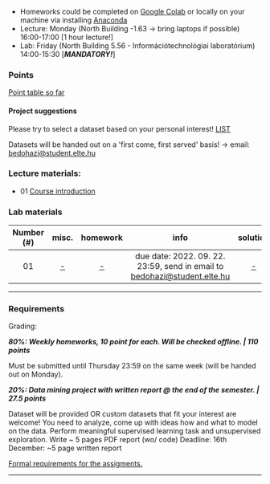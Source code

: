  - Homeworks could be completed on [Google Colab](https://colab.research.google.com/) or locally on your machine via installing [Anaconda](https://www.anaconda.com/products/individual)
 - Lecture: Monday (North Building -1.63 -> bring laptops if possible) 16:00-17:00 [1 hour lecture!]
 - Lab: Friday (North Building 5.56 - Információtechnológiai laboratórium) 14:00-15:30 [***MANDATORY!***]

### Points

[Point table so far](https://docs.google.com/spreadsheets/d/1HlFxjEKq6lNyOm1ILxhTE_pG_ji8jClog9N5ifJQBjs/edit?usp=sharing)

#### Project suggestions

Please try to select a dataset based on your personal interest! [LIST](https://docs.google.com/document/d/1ScHU3pJNk--AnCQybS5blVszRmATjaWA7HaWDwl8Srk/edit?usp=sharing)

Datasets will be handed out on a 'first come, first served' basis! -> email: bedohazi@student.elte.hu

### Lecture materials:
- 01 [Course introduction](https://docs.google.com/presentation/d/1AeIk24TLsBeIqFZiObw_sSaFhjJ4Et3qztavSU1sbeM/edit?usp=sharing)


### Lab materials

| Number (#) | misc. | homework | info | solution |
|:----------:|:-----:|:--------:|:----:|:--------:|
| 01 | [-]()  | [-]() | due date: 2022. 09. 22. 23:59, send in email to bedohazi@student.elte.hu | [-]()|


---

### Requirements

Grading:


***80%: Weekly homeworks, 10 point for each. Will be checked offline. | 110 points***

Must be submitted until Thursday 23:59 on the same week (will be handed out on Monday).


***20%: Data mining project with written report @ the end of the semester. | 27.5 points***

Dataset will be provided OR custom datasets that fit your interest are welcome!
You need to analyze, come up with ideas how and what to model on the data.
Perform meaningful supervised learning task and unsupervised exploration.
Write ~ 5 pages PDF report (wo/ code)
Deadline: 16th December: ~5 page written report

[Formal requirements for the assigments.](lab/assignments.md) 

---
